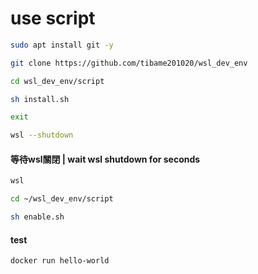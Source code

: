 # use script
```bash
sudo apt install git -y
```
```bash
git clone https://github.com/tibame201020/wsl_dev_env
```
```bash
cd wsl_dev_env/script
```
```bash
sh install.sh
```
```bash
exit
```
```bash
wsl --shutdown
```
#### 等待wsl關閉 | wait wsl shutdown for seconds
```bash
wsl
```
```bash
cd ~/wsl_dev_env/script
```
```bash
sh enable.sh
```
#### test
```bash
docker run hello-world
```

